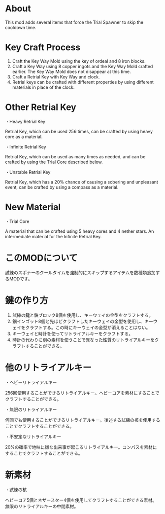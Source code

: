 # About
This mod adds several items that force the Trial Spawner to skip the cooldown time.

# Key Craft Process
1. Craft the Key Way Mold using the key of ordeal and 8 iron blocks.
2. Craft a Key Way using 8 copper ingots and the Key Way Mold crafted earlier. The Key Way Mold does not disappear at this time.
3. Craft a Retrial Key with Key Way and clock.
4. Retrial keys can be crafted with different properties by using different materials in place of the clock.

# Other Retrial Key

・Heavy Retrial Key

Retrial Key, which can be used 256 times, can be crafted by using heavy core as a material.

・Infinite Retrial Key

Retrial Key, which can be used as many times as needed, and can be crafted by using the Trial Core described below.

・Unstable Retrial Key

Retrial Key, which has a 20% chance of causing a sobering and unpleasant event, can be crafted by using a compass as a material.

# New Material

・Trial Core

A material that can be crafted using 5 heavy cores and 4 nether stars. An intermediate material for the Infinite Retrial Key.

# このMODについて
試練のスポナーのクールタイムを強制的にスキップするアイテムを数種類追加するMODです。

# 鍵の作り方
1. 試練の鍵と鉄ブロック8個を使用し、キーウェイの金型をクラフトする。
2. 銅インゴット8個と先ほどクラフトしたキーウェイの金型を使用し、キーウェイをクラフトする。この時にキーウェイの金型が消えることはない。
3. キーウェイと時計を使ってリトライアルキーをクラフトする。
4. 時計の代わりに別の素材を使うことで異なった性質のリトライアルキーをクラフトすることができる。

# 他のリトライアルキー

・ヘビーリトライアルキー

256回使用することができるリトライアルキー。ヘビーコアを素材にすることでクラフトすることができる。

・無限のリトライアルキー

何回でも使用することができるリトライアルキー。後述する試練の核を使用することでクラフトすることができる。

・不安定なリトライアルキー

20%の確率で地味に嫌な出来事が起こるリトライアルキー。コンパスを素材にすることでクラフトすることができる。

# 新素材

・試練の核

ヘビーコア5個とネザースター4個を使用してクラフトすることができる素材。無限のリトライアルキーの中間素材。
